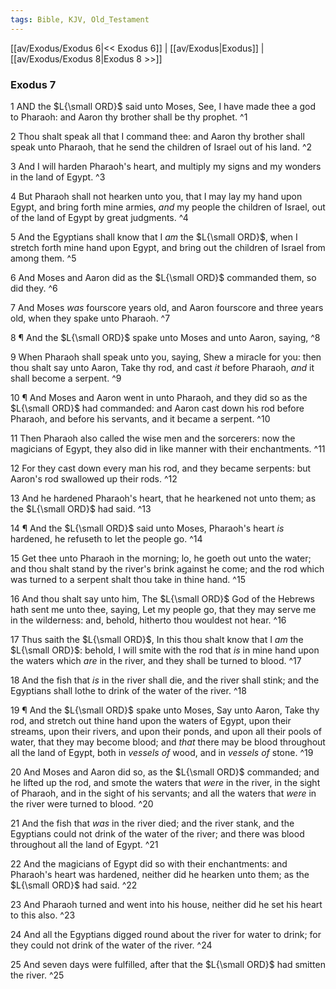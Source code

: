 ```yaml
---
tags: Bible, KJV, Old_Testament
---
```


[[av/Exodus/Exodus 6|<< Exodus 6]] | [[av/Exodus|Exodus]] | [[av/Exodus/Exodus 8|Exodus 8 >>]]

### Exodus 7

1 AND the $L{\small ORD}$ said unto Moses, See, I have made thee a god to Pharaoh: and Aaron thy brother shall be thy prophet. ^1

2 Thou shalt speak all that I command thee: and Aaron thy brother shall speak unto Pharaoh, that he send the children of Israel out of his land. ^2

3 And I will harden Pharaoh's heart, and multiply my signs and my wonders in the land of Egypt. ^3

4 But Pharaoh shall not hearken unto you, that I may lay my hand upon Egypt, and bring forth mine armies, _and_ my people the children of Israel, out of the land of Egypt by great judgments. ^4

5 And the Egyptians shall know that I _am_ the $L{\small ORD}$, when I stretch forth mine hand upon Egypt, and bring out the children of Israel from among them. ^5

6 And Moses and Aaron did as the $L{\small ORD}$ commanded them, so did they. ^6

7 And Moses _was_ fourscore years old, and Aaron fourscore and three years old, when they spake unto Pharaoh. ^7

8 ¶ And the $L{\small ORD}$ spake unto Moses and unto Aaron, saying, ^8

9 When Pharaoh shall speak unto you, saying, Shew a miracle for you: then thou shalt say unto Aaron, Take thy rod, and cast _it_ before Pharaoh, _and_ it shall become a serpent. ^9

10 ¶ And Moses and Aaron went in unto Pharaoh, and they did so as the $L{\small ORD}$ had commanded: and Aaron cast down his rod before Pharaoh, and before his servants, and it became a serpent. ^10

11 Then Pharaoh also called the wise men and the sorcerers: now the magicians of Egypt, they also did in like manner with their enchantments. ^11

12 For they cast down every man his rod, and they became serpents: but Aaron's rod swallowed up their rods. ^12

13 And he hardened Pharaoh's heart, that he hearkened not unto them; as the $L{\small ORD}$ had said. ^13

14 ¶ And the $L{\small ORD}$ said unto Moses, Pharaoh's heart _is_ hardened, he refuseth to let the people go. ^14

15 Get thee unto Pharaoh in the morning; lo, he goeth out unto the water; and thou shalt stand by the river's brink against he come; and the rod which was turned to a serpent shalt thou take in thine hand. ^15

16 And thou shalt say unto him, The $L{\small ORD}$ God of the Hebrews hath sent me unto thee, saying, Let my people go, that they may serve me in the wilderness: and, behold, hitherto thou wouldest not hear. ^16

17 Thus saith the $L{\small ORD}$, In this thou shalt know that I _am_ the $L{\small ORD}$: behold, I will smite with the rod that _is_ in mine hand upon the waters which _are_ in the river, and they shall be turned to blood. ^17

18 And the fish that _is_ in the river shall die, and the river shall stink; and the Egyptians shall lothe to drink of the water of the river. ^18

19 ¶ And the $L{\small ORD}$ spake unto Moses, Say unto Aaron, Take thy rod, and stretch out thine hand upon the waters of Egypt, upon their streams, upon their rivers, and upon their ponds, and upon all their pools of water, that they may become blood; and _that_ there may be blood throughout all the land of Egypt, both in _vessels_ _of_ wood, and in _vessels_ _of_ stone. ^19

20 And Moses and Aaron did so, as the $L{\small ORD}$ commanded; and he lifted up the rod, and smote the waters that _were_ in the river, in the sight of Pharaoh, and in the sight of his servants; and all the waters that _were_ in the river were turned to blood. ^20

21 And the fish that _was_ in the river died; and the river stank, and the Egyptians could not drink of the water of the river; and there was blood throughout all the land of Egypt. ^21

22 And the magicians of Egypt did so with their enchantments: and Pharaoh's heart was hardened, neither did he hearken unto them; as the $L{\small ORD}$ had said. ^22

23 And Pharaoh turned and went into his house, neither did he set his heart to this also. ^23

24 And all the Egyptians digged round about the river for water to drink; for they could not drink of the water of the river. ^24

25 And seven days were fulfilled, after that the $L{\small ORD}$ had smitten the river. ^25
